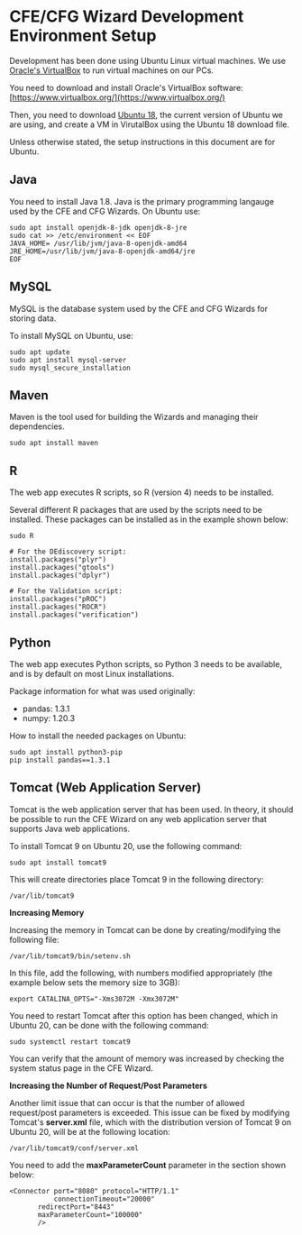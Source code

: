 CFE/CFG Wizard Development Environment Setup
================================================

Development has been done using Ubuntu Linux virtual machines. We use [Oracle's VirtualBox](https://www.virtualbox.org/)
to run virtual machines on our PCs.

You need to download and install Oracle's VirtualBox software: [https://www.virtualbox.org/](https://www.virtualbox.org/)

Then, you need to download [Ubuntu 18](http://releases.ubuntu.com/18.04/), the
current version of Ubuntu we are using, and create a VM 
in VirutalBox using the Ubuntu 18 download file.

Unless otherwise stated, the setup instructions in this document are for Ubuntu.


Java
---------------------------------------

You need to install Java 1.8. Java is the primary programming langauge used by the CFE and CFG Wizards.
On Ubuntu use:

```shell
sudo apt install openjdk-8-jdk openjdk-8-jre
sudo cat >> /etc/environment << EOF
JAVA_HOME= /usr/lib/jvm/java-8-openjdk-amd64
JRE_HOME=/usr/lib/jvm/java-8-openjdk-amd64/jre
EOF
```

MySQL
-----------------------------------------

MySQL is the database system used by the CFE and CFG Wizards for storing data.

To install MySQL on Ubuntu, use:

```shell
sudo apt update
sudo apt install mysql-server
sudo mysql_secure_installation
```

Maven
---------------------------------------------

Maven is the tool used for building the Wizards and managing their dependencies.

```shell
sudo apt install maven
```

R
-------------------------------------------------------------------

The web app executes R scripts, so R (version 4) needs to be installed.

Several different R packages that are used by the scripts need to be installed.
These packages can be installed as in the example shown below:

    sudo R

    # For the DEdiscovery script:
    install.packages("plyr")
    install.packages("gtools")
    install.packages("dplyr")

    # For the Validation script:
    install.packages("pROC")
    install.packages("ROCR")
    install.packages("verification")

Python
----------------------------------------------------------

The web app executes Python scripts, so Python 3 needs to be available, and is by default on most Linux installations. 

Package information for what was used originally:

* pandas: 1.3.1
* numpy: 1.20.3


How to install the needed packages on Ubuntu:

    sudo apt install python3-pip
    pip install pandas==1.3.1

Tomcat (Web Application Server)
---------------------------------------------------------------

Tomcat is the web application server that has been used. In theory, it should be possible
to run the CFE Wizard on any web application server that supports Java web applications.

To install Tomcat 9 on Ubuntu 20, use the following command:

    sudo apt install tomcat9

This will create directories place Tomcat 9 in the following directory:

    /var/lib/tomcat9
    
**Increasing Memory**

Increasing the memory in Tomcat can be done by creating/modifying the following file:

    /var/lib/tomcat9/bin/setenv.sh
    
In this file, add the following, with numbers modified appropriately (the example below sets the
memory size to 3GB):

    export CATALINA_OPTS="-Xms3072M -Xmx3072M"

You need to restart Tomcat after this option has been changed, which in Ubuntu 20,
can be done with the following command:

    sudo systemctl restart tomcat9

You can verify that the amount of memory was increased by checking the system status page in the
CFE Wizard.

**Increasing the Number of Request/Post Parameters**

Another limit issue that can occur is that the number of allowed request/post parameters is
exceeded. This issue can be fixed by modifying Tomcat's **server.xml** file, which with the
distribution version of Tomcat 9 on Ubuntu 20, will be at the following location:

    /var/lib/tomcat9/conf/server.xml

You need to add the **maxParameterCount** parameter in the section shown below:

    <Connector port="8080" protocol="HTTP/1.1"
               connectionTimeout="20000"
           redirectPort="8443"
           maxParameterCount="100000"
           />



  